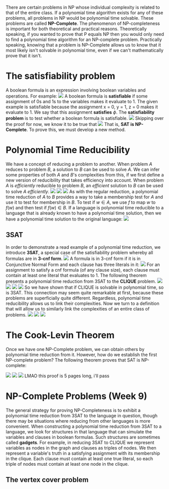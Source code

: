 There are certain problems in NP whose individual complexity is related to that of the entire class. If a polynomial time algorithm exists for any of these problems, all problems in NP would be polynomial time solvable. These problems are called **NP-Complete**. The phenomenon of NP-completeness is important for both theoretical and practical reasons.
Theoretically speaking, if you wanted to prove that P equals NP then you would only need to find a polynomial time algorithm for an NP-complete problem. 
Practically speaking, knowing that a problem is NP-Complete allows us to know that it most likely isn't solvable in polynomial time, even if we can't mathematically prove that it isn't.
# The satisfiability problem
A boolean formula is an expression involving boolean variables and operations. For example:
![](Pasted%20image%2020231110141003.png)
A boolean formula is **satisfiable** if some assignment of 0s and 1s to the variables makes it evaluate to 1. The given example is satisfiable because the assignment x = 0, y = 1, z = 0 makes it evaluate to 1. We say that this assignment **satisfies** $\phi$. The **satisfiability problem** is to test whether a boolean formula is satisfiable.
![](Pasted%20image%2020231110141135.png)
Skipping over the proof for now, we know it to be true that
![](Pasted%20image%2020231110141207.png)
That is, **SAT is NP-Complete**.
To prove this, we must develop a new method.
# Polynomial Time Reducibility
We have a concept of reducing a problem to another. When problem $A$ reduces to problem $B$, a solution to $B$ can be used to solve $A$. We can infer some properties of both $A$ and $B$'s complexities from this, if we first define a new version of reducibility that takes efficiency into account.
When problem $A$ is *efficiently* reducible to problem $B$, an *efficient* solution to $B$ can be used to solve $A$ *efficiently*.
![](Pasted%20image%2020231110141806.png)
![](Pasted%20image%2020231110141842.png)
![](Pasted%20image%2020231110142355.png)
As with the regular reduction, a polynomial time reduction of $A$ to $B$ provides a way to take a membership test for $A$ and use it to test for membership in $B$. To test if $w \in A$, we use $f$ to map $w$ to $f(w)$ and then test if $f(w) \in B$.
If a language is polynomial time reducible to a language that is already known to have a polynomial time solution, then we have a polynomial time solution to the original language:
![](Pasted%20image%2020231110142450.png)

## 3SAT
In order to demonstrate a read example of a polynomial time reduction, we introduce **3SAT**, a special case of the satisfiability problem whereby all formulas are in **3-cnf form**.
![](Pasted%20image%2020231110142936.png)
A formula is in 3-cnf form if it is in Conjunctive Normal Form and each clause has three literals in it:
![](Pasted%20image%2020231110142902.png)
For an assignment to satisfy a cnf formula (of any clause size), each clause must contain at least one literal that evaluates to 1. The following theorem presents a polynomial time reduction from 3SAT to the **CLIQUE** problem.
![](Pasted%20image%2020231110143108.png)
![](Pasted%20image%2020231110143659.png)
![](Pasted%20image%2020231110143708.png)
![](Pasted%20image%2020231110143716.png)
So we have shown that if CLIQUE is solvable in polynomial time, so is 3SAT. This connection may seem quite remarkable at first, because these problems are superficially quite different. Regardless, polynomial time reducibility allows us to link their complexities. Now we turn to a definition that will allow us to similarly link the complexities of an entire class of problems.
![](Pasted%20image%2020231110143942.png)
![](Pasted%20image%2020231110144032.png)
![](Pasted%20image%2020231110144259.png)
# The Cook-Levin Theorem
Once we have one NP-Complete problem, we can obtain others by polynomial time reduction from it. However, how do we establish the first NP-complete problem? The following theorem proves that SAT is NP-complete:

![](Pasted%20image%2020231110144520.png)
![](Pasted%20image%2020231110144736.png)
![](Pasted%20image%2020231110144831.png)
LMAO this proof is 5 pages long, i'll pass

# NP-Complete Problems (Week 9)
The general strategy for proving NP-Completeness is to exhibit a polynomial time reduction from 3SAT to the language in question, though there may be situations where reducing from other languages is more convenient.
When constructing a polynomial time reduction from 3SAT to a language, we look for structures in that language that can simulate the variables and clauses in boolean formulas. Such structures are sometimes called **gadgets**.
For example, in reducing 3SAT to CLIQUE we represent variables as nodes in the graph and clauses as triples of nodes. We then represent a variable's truth in a satisfying assignment with its membership in the clique. Each clause must contain at least one true literal, so each triple of nodes must contain at least one node in the clique.

## The vertex cover problem
